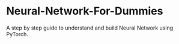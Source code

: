 # Neural-Network-For-Dummies
A step by step guide to understand and build Neural Network using PyTorch.
